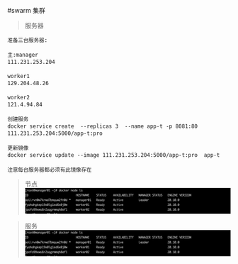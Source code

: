 #swarm 集群

>服务器

```text
准备三台服务器:

主:manager
111.231.253.204

worker1
129.204.48.26

worker2
121.4.94.84

创建服务
docker service create  --replicas 3  --name app-t -p 8081:80 111.231.253.204:5000/app-t:pro

更新镜像
docker service update --image 111.231.253.204:5000/app-t:pro  app-t

注意每台服务器都必须有此镜像存在
```
>节点
![](./img/WX20201214-143230@2x.png)

>服务
![](./img/WX20201214-143230@2x.png)